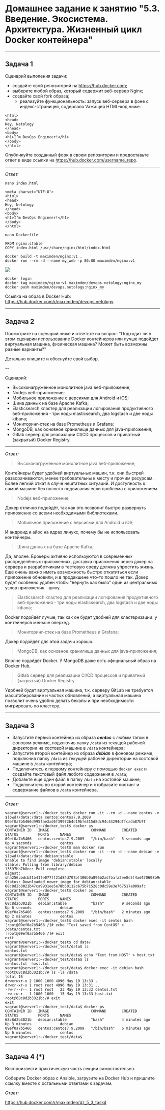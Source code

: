 
# Домашнее задание к занятию "5.3. Введение. Экосистема. Архитектура. Жизненный цикл Docker контейнера"

---

## Задача 1

Сценарий выполения задачи:

- создайте свой репозиторий на https://hub.docker.com;
- выберете любой образ, который содержит веб-сервер Nginx;
- создайте свой fork образа;
  - реализуйте функциональность:
  запуск веб-сервера в фоне с индекс-страницей, содерnano Vaжащей HTML-код ниже:
```
<html>
<head>
Hey, Netology
</head>
<body>
<h1>I’m DevOps Engineer!</h1>
</body>
</html>
```
Опубликуйте созданный форк в своем репозитории и предоставьте ответ в виде ссылки на https://hub.docker.com/username_repo.

---

_Ответ:_  

`nano index.html`  
```angular2html
<meta charset="UTF-8">
<html>
<head>
Hey, Netology
</head>
<body>
<h1>I’m DevOps Engineer!</h1>
</body>
</html>
```
`nano Dockerfile`  
```angular2html
FROM nginx:stable
COPY index.html /usr/share/nginx/html/index.html
```
`docker build -t maximden/nginx:v1 .`  
`docker run --rm -d --name my_web -p 80:80 maximden/nginx:v1`  

![](img/1.png)

`docker login`  
`docker tag maximden/nginx:v1 maximden/devops.netology:nginx_my`  
`docker push maximden/devops.netology:nginx_my`  

Ссылка на образ в Docker Hub:  https://hub.docker.com/r/maximden/devops.netology

---

## Задача 2

Посмотрите на сценарий ниже и ответьте на вопрос:
"Подходит ли в этом сценарии использование Docker контейнеров или лучше подойдет виртуальная машина, физическая машина? Может быть возможны разные варианты?"

Детально опишите и обоснуйте свой выбор.

--

Сценарий:

- Высоконагруженное монолитное java веб-приложение;
- Nodejs веб-приложение;
- Мобильное приложение c версиями для Android и iOS;
- Шина данных на базе Apache Kafka;
- Elasticsearch кластер для реализации логирования продуктивного веб-приложения - три ноды elasticsearch, два logstash и две ноды kibana;
- Мониторинг-стек на базе Prometheus и Grafana;
- MongoDB, как основное хранилище данных для java-приложения;
- Gitlab сервер для реализации CI/CD процессов и приватный (закрытый) Docker Registry.

---

_Ответ:_

> Высоконагруженное монолитное java веб-приложение;

Контейнеры будет удобней виртуальных машин, т.к. они быстрей разворачиваются, менее требовательны к месту и прочим ресурсам. Более легкий откат в случе нештатных ситуаций. И доступность к самой машине без полного подвисания если проблема с приложением.

> Nodejs веб-приложение;

Докер отлично подойдёт, так как это позволит быстро развернуть приложение со всеми необходимыми библиотеками. 

> Мобильное приложение c версиями для Android и iOS;

И андроид и айос на ядрах линукс, почему бы не использовать контейнеры.

> Шина данных на базе Apache Kafka;

Да, вполне. Брокеры активно используются в современных распределённых приложениях, доставка приложения через докер на сервера и разработчикам в тестовую среду должна упростить жизнь. 
Ещё очень важно иметь возможность быстро откатиться если приложение обновили, и в продакшене что-то пошло не так. Докер будет особенно удобен чтобы "вернуть как было" один из центральных узлов приложения - шину.

> Elasticsearch кластер для реализации логирования продуктивного веб-приложения - три ноды elasticsearch, два logstash и две ноды kibana;

Docker подойдёт лучше, так как он будет удобней для кластеризации: у контейнеров меньше оверхед.

> Мониторинг-стек на базе Prometheus и Grafana;

Докер подойдёт для этой задачи хорошо. 

> MongoDB, как основное хранилище данных для java-приложения;

Вполне подойдёт Docker. У MongoDB даже есть официальный образ на Docker Hub. 

> Gitlab сервер для реализации CI/CD процессов и приватный (закрытый) Docker Registry.

Удобней будет виртуальная машина, т.к. серверу GitLab не требуется масштабирование и частых обновлений, а виртуальная машина позволит очень удобно делать бекапы и при необходимости мигрировать по кластеру. 

---

## Задача 3

- Запустите первый контейнер из образа ***centos*** c любым тэгом в фоновом режиме, подключив папку ```/data``` из текущей рабочей директории на хостовой машине в ```/data``` контейнера;
- Запустите второй контейнер из образа ***debian*** в фоновом режиме, подключив папку ```/data``` из текущей рабочей директории на хостовой машине в ```/data``` контейнера;
- Подключитесь к первому контейнеру с помощью ```docker exec``` и создайте текстовый файл любого содержания в ```/data```;
- Добавьте еще один файл в папку ```/data``` на хостовой машине;
- Подключитесь во второй контейнер и отобразите листинг и содержание файлов в ```/data``` контейнера.

---

_Ответ:_  


```
vagrant@server1:~/docker_test$ docker run -it --rm -d --name centos -v $(pwd)/data:/data centos:centos7.9.2009
09ef0a7b5466d995fae3ad6f39972b4d19bfe315d8dc94c44294dffcada87b7f
vagrant@server1:~/docker_test$ docker ps
CONTAINER ID   IMAGE                   COMMAND       CREATED         STATUS         PORTS     NAMES
09ef0a7b5466   centos:centos7.9.2009   "/bin/bash"   5 seconds ago   Up 4 seconds             centos
vagrant@server1:~/docker_test$ man docker run
vagrant@server1:~/docker_test$ docker run -it --rm -d --name debian -v $(pwd)/data:/data debian:stable
Unable to find image 'debian:stable' locally
stable: Pulling from library/debian
13597bb7b8ec: Pull complete
Digest: sha256:bdcb21b41fe077ff21d84d707bf106b0a896b2adfbafa2ee8d5f4ad470608b9c
Status: Downloaded newer image for debian:stable
68c8d2b3021b47ca9931ee5e78b50112c675b71528c0dc59e3e767517a009afc
vagrant@server1:~/docker_test$ docker ps
CONTAINER ID   IMAGE                   COMMAND       CREATED         STATUS         PORTS     NAMES
68c8d2b3021b   debian:stable           "bash"        9 seconds ago   Up 6 seconds             debian
09ef0a7b5466   centos:centos7.9.2009   "/bin/bash"   2 minutes ago   Up 2 minutes             centos
vagrant@server1:~/docker_test$ docker exec -it centos bash
[root@09ef0a7b5466 /]# echo "Text saved from CentOS" > /data/centos.txt
[root@09ef0a7b5466 /]# exit
exit
vagrant@server1:~/docker_test$ cd data/
vagrant@server1:~/docker_test/data$ ls
centos.txt
vagrant@server1:~/docker_test/data$ echo "Text from HOST" > host.txt
vagrant@server1:~/docker_test/data$ ls
centos.txt  host.txt
vagrant@server1:~/docker_test/data$ docker exec -it debian bash
root@68c8d2b3021b:/# ls -la /data
total 16
drwxrwxr-x 2 1000 1000 4096 May 19 13:33 .
drwxr-xr-x 1 root root 4096 May 19 13:31 ..
-rw-r--r-- 1 root root   23 May 19 13:32 centos.txt
-rw-rw-r-- 1 1000 1000   15 May 19 13:33 host.txt
root@68c8d2b3021b:/# exit
exit
vagrant@server1:~/docker_test/data$ docker ps
CONTAINER ID   IMAGE                   COMMAND       CREATED         STATUS         PORTS     NAMES
68c8d2b3021b   debian:stable           "bash"        4 minutes ago   Up 3 minutes             debian
09ef0a7b5466   centos:centos7.9.2009   "/bin/bash"   6 minutes ago   Up 6 minutes             centos
vagrant@server1:~/docker_test/data$

```

---

## Задача 4 (*)

Воспроизвести практическую часть лекции самостоятельно.

Соберите Docker образ с Ansible, загрузите на Docker Hub и пришлите ссылку вместе с остальными ответами к задачам.

_Ответ:_  

https://hub.docker.com/r/maximden/dz_5_3_task4
